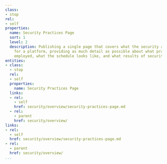```yaml
---
class:
- stop
rel:
- self
properties:
  name: Security Practices Page
  sort: 1
  level: 2
  description: Publishing a single page that covers what the security approaches are
    for a platform, providing as much detail as possible about what practices are
    employed, what the schedule looks like, and what results of security history is.
entities:
- class:
  - stop
  rel:
  - self
  properties:
    name: Security Practices Page
  links:
  - rel:
    - self
    href: security/overview/security-practices-page.md
  - rel:
    - parent
    href: security/overview/
links:
- rel:
  - self
  href: security/overview/security-practices-page.md
- rel:
  - parent
  href: security/overview/
...
```

